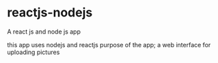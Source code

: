 # reactjs-nodejs
A react js and node js app

this app uses nodejs and reactjs
purpose of the app; 
a web interface for uploading pictures



